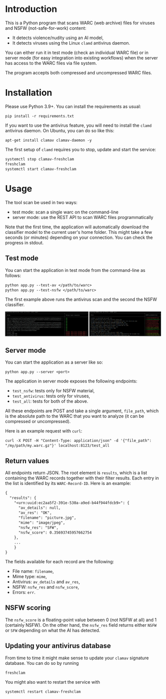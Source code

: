 # Introduction

This is a Python program that scans WARC (web archive) files for viruses and NSFW (not-safe-for-work) content:

  - It detects violence/nudity using an AI model,
  - It detects viruses using the Linux `clamd` antivirus daemon.
  
You can either run it in test mode (check an individual WARC file) or in server mode (for easy integration into existing workflows) when the server has access to the WARC files via file system.

The program accepts both compressed and uncompressed WARC files.


# Installation

Please use Python 3.9+. You can install the requirements as usual:

    pip install -r requirements.txt
    
If you want to use the antivirus feature, you will need to install the `clamd` antivirus daemon. On Ubuntu, you can do so like this:

    apt-get install clamav clamav-daemon -y
    
The first setup of `clamd` requires you to stop, update and start the service:

    systemctl stop clamav-freshclam
    freshclam
    systemctl start clamav-freshclam


# Usage

The tool scan be used in two ways:

  - test mode: scan a single warc on the command-line
  - server mode: use the REST API to scan WARC files programmatically
  
Note that the first time, the application will automatically download the classifier model to the current user's home folder. This might take a few seconds (or minutes) depending on your connection. You can check the progress in stdout.

## Test mode
    
You can start the application in test mode from the command-line as follows:

    python app.py --test-av </path/to/warc>
    python app.py --test-nsfw </path/to/warc>
    
The first example above runs the antivirus scan and the second the NSFW classifier.

![test mode](pic.png)

## Server mode

You can start the application as a server like so:

    python app.py --server <port>

The application in server mode exposes the following endpoints:

  - `test_nsfw`: tests only for NSFW material,
  - `test_antivirus`: tests only for viruses,
  - `test_all`: tests for both of the above.

All these endpoints are POST and take a single argument, `file_path`, which is the absolute path to the WARC that you want to analyze (it can be compressed or uncompressed).

Here is an example request with `curl`:

    curl -X POST -H "Content-Type: application/json" -d '{"file_path": "/my/path/my.warc.gz"}' localhost:8123/test_all

## Return values

All endpoints return JSON. The root element is `results`, which is a list containing the WARC records together with their filter results. Each entry in the list is identified by its `WARC-Record-ID`. Here is an example:

````
{
  "results": {
    "<urn:uuid:ec2aa5f2-391e-530a-a9ed-b44f944fdcb9>": {
      "av_details": null,
      "av_res": "OK",
      "filename": "picture.jpg",
      "mime": "image/jpeg",
      "nsfw_res": "SFW",
      "nsfw_score": 0.35693745957662754
    },
    ...
    }
}
````

The fields available for each record are the following:
  - File name: `filename`,
  - Mime type: `mime`,
  - Antivirus: `av_details` and `av_res`,
  - NSFW: `nsfw_res` and `nsfw_score`,
  - Errors: `err`.

## NSFW scoring

The `nsfw_score` is a floating-point value between 0 (not NSFW at all) and 1 (certainly NSFW). On the other hand, the `nsfw_res` field returns either `NSFW` or `SFW` depending on what the AI has detected.


## Updating your antivirus database

From time to time it might make sense to update your `clamav` signature database. You can do so by running

    freshclam
    
You might also want to restart the service with

    systemctl restart clamav-freshclam
